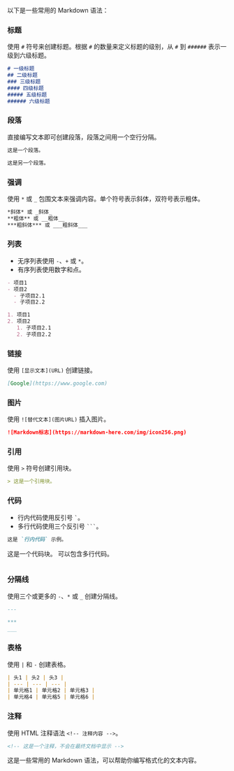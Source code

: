 以下是一些常用的 Markdown 语法：

### 标题
使用 `#` 符号来创建标题。根据 `#` 的数量来定义标题的级别，从 `#` 到 `######` 表示一级到六级标题。

```markdown
# 一级标题
## 二级标题
### 三级标题
#### 四级标题
##### 五级标题
###### 六级标题
```

### 段落
直接编写文本即可创建段落，段落之间用一个空行分隔。

```markdown
这是一个段落。

这是另一个段落。
```

### 强调
使用 `*` 或 `_` 包围文本来强调内容。单个符号表示斜体，双符号表示粗体。

```markdown
*斜体* 或 _斜体_
**粗体** 或 __粗体__
***粗斜体*** 或 ___粗斜体___
```

### 列表
- 无序列表使用 `-`、`+` 或 `*`。
- 有序列表使用数字和点。

```markdown
- 项目1
- 项目2
  - 子项目2.1
  - 子项目2.2

1. 项目1
2. 项目2
   1. 子项目2.1
   2. 子项目2.2
```

### 链接
使用 `[显示文本](URL)` 创建链接。

```markdown
[Google](https://www.google.com)
```

### 图片
使用 `![替代文本](图片URL)` 插入图片。

```markdown
![Markdown标志](https://markdown-here.com/img/icon256.png)
```

### 引用
使用 `>` 符号创建引用块。

```markdown
> 这是一个引用块。
```

### 代码
- 行内代码使用反引号 `` ` ``。
- 多行代码使用三个反引号 `` ``` ``。

```markdown
这是 `行内代码` 示例。

```
这是一个代码块。
可以包含多行代码。
```
```

### 分隔线
使用三个或更多的 `-`、`*` 或 `_` 创建分隔线。

```markdown
---

***
___
```

### 表格
使用 `|` 和 `-` 创建表格。

```markdown
| 头1 | 头2 | 头3 |
| --- | --- | --- |
| 单元格1 | 单元格2 | 单元格3 |
| 单元格4 | 单元格5 | 单元格6 |
```

### 注释
使用 HTML 注释语法 `<!-- 注释内容 -->`。

```markdown
<!-- 这是一个注释，不会在最终文档中显示 -->
```

这是一些常用的 Markdown 语法，可以帮助你编写格式化的文本内容。
